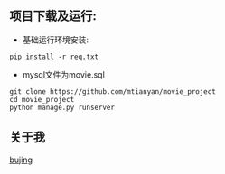 ## 项目下载及运行:

- 基础运行环境安装:

```
pip install -r req.txt
```
- mysql文件为movie.sql
 
```
git clone https://github.com/mtianyan/movie_project
cd movie_project
python manage.py runserver
```

## 关于我
[bujing](http://huruixiang.cn/)


